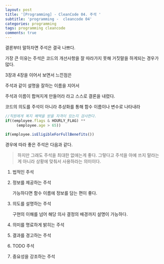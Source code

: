```yaml
---
layout: post
title: '[Programming] - CleanCode 04. 주석 '
subtitle: 'programming -  cleancode 04'
categories: programming
tags: programming cleancode
comments: true
---
```


결론부터 말하자면 주석은 결국 나쁘다.

가장 큰 이유는 주석은 코드의 개선사항을 잘 따라가지 못해 거짓말을 하게되는 경우가 많다.

3장과 4장을 이어서 보면서 느낀점은

주석과 같이 설명을 잘하는 이름을 지어서

주석과 이름이 합쳐지게 만들어라 라고 스스로 결론을 내렸다.

코드의 의도를 주석이 아니라 추상화를 통해 함수 이름이나 변수로 나타내라

```jsx
//직원에게 복지 혜택을 받을 자격이 있는지 검사한다.
if((employee.flags & HOURLY_FLAG) **
	 (employee.age > 65))
```

```jsx
if(employee.isEligibleForFullBenefits())
```

경우에 따라 좋은 주석은 다음과 같다.

> 하지만 그래도 주석을 최대한 없애는게 좋다.
그렇다고 주석을 아예 쓰지 말라는게 아니라 상황에 맞춰서 사용하라는 의미이다.
> 
1.  법적인 주석
2. 정보를 제공하는 주석
    
    가능하다면 함수 이름에 정보를 담는 편이 좋다.
    
3. 의도를 설명하는 주석 
    
    구현의 이해를 넘어 해당 의사 결정의 배경까지 설명이 가능하다.
    
4. 의미를 명료하게 밝히는 주석
5. 결과를 경고하는 주석
6. TODO 주석
7. 중요성을 강조하는 주석